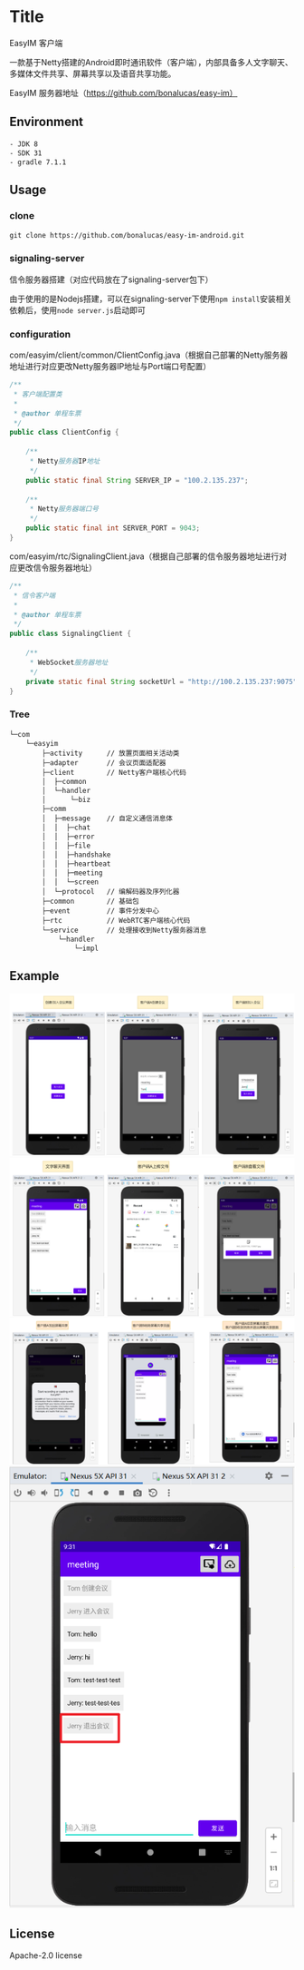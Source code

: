 # Title

EasyIM 客户端

一款基于Netty搭建的Android即时通讯软件（客户端），内部具备多人文字聊天、多媒体文件共享、屏幕共享以及语音共享功能。

EasyIM 服务器地址（https://github.com/bonalucas/easy-im）

## Environment

```
- JDK 8
- SDK 31
- gradle 7.1.1
```

## Usage

### clone

```
git clone https://github.com/bonalucas/easy-im-android.git
```

### signaling-server

信令服务器搭建（对应代码放在了signaling-server包下）

由于使用的是Nodejs搭建，可以在signaling-server下使用`npm install`安装相关依赖后，使用`node server.js`启动即可

### configuration

com/easyim/client/common/ClientConfig.java（根据自己部署的Netty服务器地址进行对应更改Netty服务器IP地址与Port端口号配置）

```java
/**
 * 客户端配置类
 *
 * @author 单程车票
 */
public class ClientConfig {

    /**
     * Netty服务器IP地址
     */
    public static final String SERVER_IP = "100.2.135.237";

    /**
     * Netty服务器端口号
     */
    public static final int SERVER_PORT = 9043;
}
```

com/easyim/rtc/SignalingClient.java（根据自己部署的信令服务器地址进行对应更改信令服务器地址）

```java
/**
 * 信令客户端
 *
 * @author 单程车票
 */
public class SignalingClient {

    /**
     * WebSocket服务器地址
     */
    private static final String socketUrl = "http://100.2.135.237:9075";
}
```

### Tree

```
└─com
    └─easyim
        ├─activity      // 放置页面相关活动类
        ├─adapter       // 会议页面适配器
        ├─client        // Netty客户端核心代码
        │  ├─common
        │  └─handler
        │      └─biz
        ├─comm
        │  ├─message    // 自定义通信消息体
        │  │  ├─chat
        │  │  ├─error
        │  │  ├─file
        │  │  ├─handshake
        │  │  ├─heartbeat
        │  │  ├─meeting
        │  │  └─screen
        │  └─protocol   // 编解码器及序列化器
        ├─common        // 基础包
        ├─event         // 事件分发中心
        ├─rtc           // WebRTC客户端核心代码
        └─service       // 处理接收到Netty服务器消息
            └─handler
                └─impl
```

## Example

![创建加入会议.png](pic/创建加入会议.png "创建加入会议.png")
![文字聊天及文件共享.png](pic/文字聊天及文件共享.png "文字聊天及文件共享.png")
![屏幕共享及语音共享.png](pic/屏幕共享及语音共享.png "屏幕共享及语音共享.png")
![退出会议.png](pic/退出会议.png "退出会议.png")

## License

Apache-2.0 license

